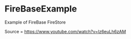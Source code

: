 # FireBaseExample

Example of FireBase FireStore 

Source = https://www.youtube.com/watch?v=lz6euLh6zAM
